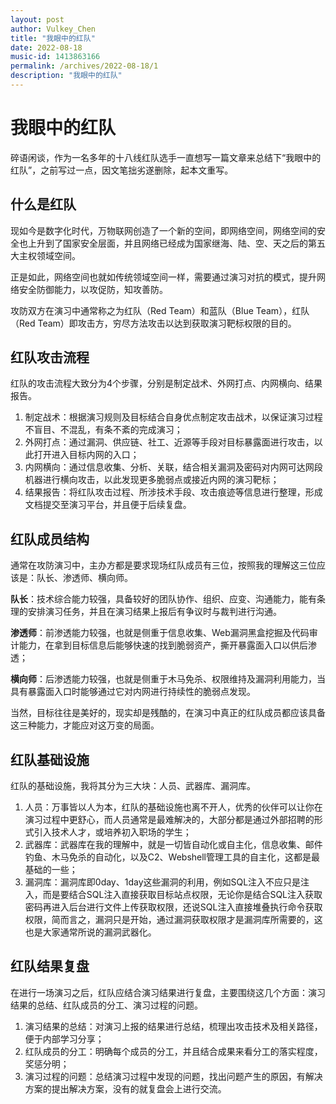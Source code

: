 ```yaml
---
layout: post
author: Vulkey_Chen
title: "我眼中的红队"
date: 2022-08-18
music-id: 1413863166
permalink: /archives/2022-08-18/1
description: "我眼中的红队"
---
```


# 我眼中的红队

碎语闲谈，作为一名多年的十八线红队选手一直想写一篇文章来总结下“我眼中的红队”，之前写过一点，因文笔拙劣遂删除，起本文重写。

## 什么是红队

现如今是数字化时代，万物联网创造了一个新的空间，即网络空间，网络空间的安全也上升到了国家安全层面，并且网络已经成为国家继海、陆、空、天之后的第五大主权领域空间。

正是如此，网络空间也就如传统领域空间一样，需要通过演习对抗的模式，提升网络安全防御能力，以攻促防，知攻善防。

攻防双方在演习中通常称之为红队（Red Team）和蓝队（Blue Team），红队（Red Team）即攻击方，穷尽方法攻击以达到获取演习靶标权限的目的。

## 红队攻击流程

红队的攻击流程大致分为4个步骤，分别是制定战术、外网打点、内网横向、结果报告。

1. 制定战术：根据演习规则及目标结合自身优点制定攻击战术，以保证演习过程不盲目、不混乱，有条不紊的完成演习；
2. 外网打点：通过漏洞、供应链、社工、近源等手段对目标暴露面进行攻击，以此打开进入目标内网的入口；
3. 内网横向：通过信息收集、分析、关联，结合相关漏洞及密码对内网可达网段机器进行横向攻击，以此发现更多脆弱点或接近内网的演习靶标；
4. 结果报告：将红队攻击过程、所涉技术手段、攻击痕迹等信息进行整理，形成文档提交至演习平台，并且便于后续复盘。

## 红队成员结构

通常在攻防演习中，主办方都是要求现场红队成员有三位，按照我的理解这三位应该是：队长、渗透师、横向师。

**队长**：技术综合能力较强，具备较好的团队协作、组织、应变、沟通能力，能有条理的安排演习任务，并且在演习结果上报后有争议时与裁判进行沟通。

**渗透师**：前渗透能力较强，也就是侧重于信息收集、Web漏洞黑盒挖掘及代码审计能力，在拿到目标信息后能够快速的找到脆弱资产，撕开暴露面入口以供后渗透；

**横向师**：后渗透能力较强，也就是侧重于木马免杀、权限维持及漏洞利用能力，当具有暴露面入口时能够通过它对内网进行持续性的脆弱点发现。

当然，目标往往是美好的，现实却是残酷的，在演习中真正的红队成员都应该具备这三种能力，才能应对这万变的局面。

## 红队基础设施

红队的基础设施，我将其分为三大块：人员、武器库、漏洞库。

1. 人员：万事皆以人为本，红队的基础设施也离不开人，优秀的伙伴可以让你在演习过程中更舒心，而人员通常是最难解决的，大部分都是通过外部招聘的形式引入技术人才，或培养初入职场的学生；
2. 武器库：武器库在我的理解中，就是一切皆自动化或自主化，信息收集、邮件钓鱼、木马免杀的自动化，以及C2、Webshell管理工具的自主化，这都是最基础的一些；
3. 漏洞库：漏洞库即0day、1day这些漏洞的利用，例如SQL注入不应只是注入，而是要结合SQL注入直接获取目标站点权限，无论你是结合SQL注入获取密码再进入后台进行文件上传获取权限，还说SQL注入直接堆叠执行命令获取权限，简而言之，漏洞只是开始，通过漏洞获取权限才是漏洞库所需要的，这也是大家通常所说的漏洞武器化。

## 红队结果复盘

在进行一场演习之后，红队应结合演习结果进行复盘，主要围绕这几个方面：演习结果的总结、红队成员的分工、演习过程的问题。

1. 演习结果的总结：对演习上报的结果进行总结，梳理出攻击技术及相关路径，便于内部学习分享；
2. 红队成员的分工：明确每个成员的分工，并且结合成果来看分工的落实程度，奖惩分明；
3. 演习过程的问题：总结演习过程中发现的问题，找出问题产生的原因，有解决方案的提出解决方案，没有的就复盘会上进行交流。